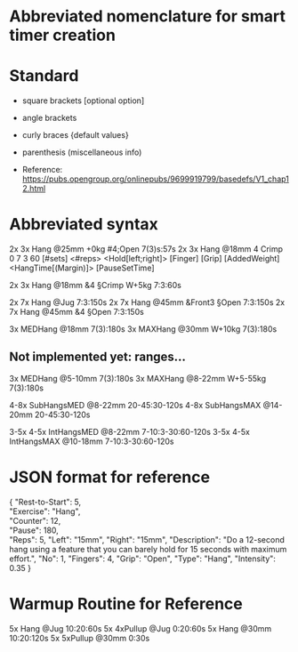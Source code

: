 # Abbreviated nomenclature for smart timer creation

 
# Standard
* square brackets [optional option]
* angle brackets <required argument>
* curly braces {default values}
* parenthesis (miscellaneous info)

* Reference: https://pubs.opengroup.org/onlinepubs/9699919799/basedefs/V1_chap12.html

# Abbreviated syntax
2x 3x Hang @25mm +0kg #4;Open 7(3)s:57s
2x      3x      Hang       @18mm              4        Crimp  0             7                    3               60
[#sets] <#reps> <Exercise> <Hold[left;right]> [Finger] [Grip] [AddedWeight] <HangTime[(Margin)]> <PauseRepTime> [PauseSetTime]

2x 3x Hang @18mm &4 §Crimp W+5kg 7:3:60s

2x 7x Hang @Jug 7:3:150s
2x 7x Hang @45mm &Front3 §Open 7:3:150s
2x 7x Hang @45mm &4 §Open 7:3:150s


3x MEDHang @18mm 7(3):180s
3x MAXHang @30mm W+10kg 7(3):180s

## Not implemented yet: ranges...

3x MEDHang @5-10mm 7(3):180s
3x MAXHang @8-22mm W+5-55kg 7(3):180s

4-8x SubHangsMED @8-22mm 20-45:30-120s
4-8x SubHangsMAX @14-20mm 20-45:30-120s

3-5x 4-5x IntHangsMED @8-22mm 7-10:3-30:60-120s
3-5x 4-5x IntHangsMAX @10-18mm 7-10:3-30:60-120s


# JSON format for reference
{ "Rest-to-Start": 5,       
"Exercise": "Hang", 			    
"Counter": 12, 	
"Pause": 180,    
"Reps": 5, 
"Left": "15mm", 
"Right": "15mm", 
"Description": "Do a 12-second hang using a feature that you can barely hold for 15 seconds with maximum effort.",
"No": 1, 
"Fingers": 4, 
"Grip": "Open", 
"Type": "Hang",
"Intensity": 0.35
}


# Warmup Routine for Reference
5x Hang @Jug 10:20:60s
5x 4xPullup @Jug 0:20:60s
5x Hang @30mm 10:20:120s
5x 5xPullup @30mm 0:30s